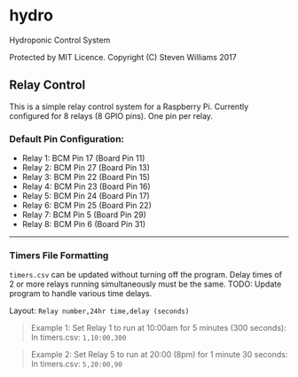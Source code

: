 # hydro
Hydroponic Control System

Protected by MIT Licence. 
Copyright (C) Steven Williams 2017


## Relay Control
This is a simple relay control system for a Raspberry Pi. 
Currently configured for 8 relays (8 GPIO pins). One pin per relay. 

### Default Pin Configuration:
- Relay 1: BCM Pin 17 (Board Pin 11)
- Relay 2: BCM Pin 27 (Board Pin 13)
- Relay 3: BCM Pin 22 (Board Pin 15)
- Relay 4: BCM Pin 23 (Board Pin 16)
- Relay 5: BCM Pin 24 (Board Pin 17)
- Relay 6: BCM Pin 25 (Board Pin 22)
- Relay 7: BCM Pin 5 (Board Pin 29)
- Relay 8: BCM Pin 6 (Board Pin 31)

---
### Timers File Formatting
`timers.csv` can be updated without turning off the program.
Delay times of 2 or more relays running simultaneously must be the same. 
TODO: Update program to handle various time delays.


Layout: `Relay number,24hr time,delay (seconds)`
>Example 1: Set Relay 1 to run at 10:00am for 5 minutes (300 seconds): In timers.csv: `1,10:00,300`

>Example 2: Set Relay 5 to run at 20:00 (8pm) for 1 minute 30 seconds: In timers.csv: `5,20:00,90`

